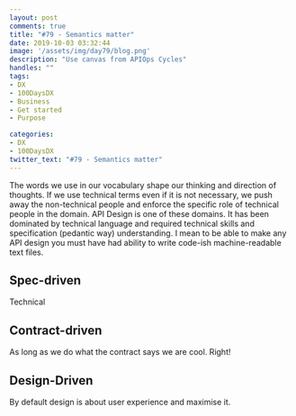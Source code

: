 ```yaml
---
layout: post
comments: true
title: "#79 - Semantics matter"
date: 2019-10-03 03:32:44
image: '/assets/img/day79/blog.png'
description: "Use canvas from APIOps Cycles"
handles: "" 
tags:
- DX 
- 100DaysDX
- Business
- Get started
- Purpose

categories:
- DX
- 100DaysDX
twitter_text: "#79 - Semantics matter"
---
```


The words we use in our vocabulary shape our thinking and direction of thoughts. If we use technical terms even if it is not necessary, we push away the non-technical people and enforce the specific role of technical people in the domain. API Design is one of these domains. It has been dominated by technical language and required technical skills and specification (pedantic way) understanding. I mean to be able to make any API design you must have had ability to write code-ish machine-readable text files. 

## Spec-driven

Technical

## Contract-driven

As long as we do what the contract says we are cool. Right! 

## Design-Driven

By default design is about user experience and maximise it. 